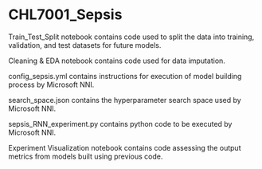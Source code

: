 # CHL7001_Sepsis

Train_Test_Split notebook contains code used to split the data into training, validation, and test datasets for future models.

Cleaning & EDA notebook contains code used for data imputation.

config_sepsis.yml contains instructions for execution of model building process by Microsoft NNI.

search_space.json contains the hyperparameter search space used by Microsoft NNI.

sepsis_RNN_experiment.py contains python code to be executed by Microsoft NNI.

Experiment Visualization notebook contains code assessing the output metrics from models built using previous code.
